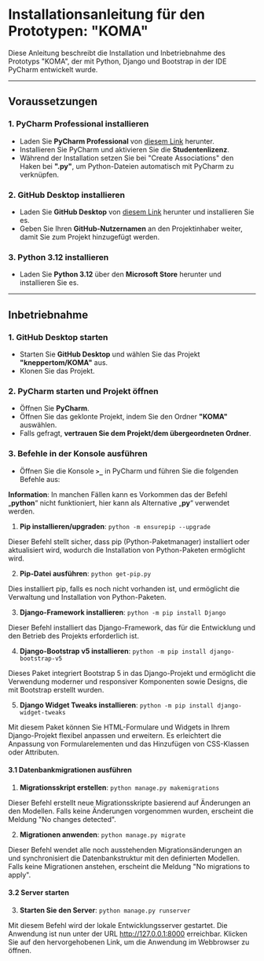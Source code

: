 # Installationsanleitung für den Prototypen: "KOMA"

Diese Anleitung beschreibt die Installation und Inbetriebnahme des Prototyps "KOMA", der mit Python, Django und Bootstrap in der IDE PyCharm entwickelt wurde.

---

## Voraussetzungen

### 1. PyCharm Professional installieren
- Laden Sie **PyCharm Professional** von [diesem Link](https://www.jetbrains.com/de-de/pycharm) herunter.
- Installieren Sie PyCharm und aktivieren Sie die **Studentenlizenz**.
- Während der Installation setzen Sie bei "Create Associations" den Haken bei **".py"**, um Python-Dateien automatisch mit PyCharm zu verknüpfen.

### 2. GitHub Desktop installieren
- Laden Sie **GitHub Desktop** von [diesem Link](https://desktop.github.com/) herunter und installieren Sie es.
- Geben Sie Ihren **GitHub-Nutzernamen** an den Projektinhaber weiter, damit Sie zum Projekt hinzugefügt werden.

### 3. Python 3.12 installieren
- Laden Sie **Python 3.12** über den **Microsoft Store** herunter und installieren Sie es.

---

## Inbetriebnahme

### 1. GitHub Desktop starten
- Starten Sie **GitHub Desktop** und wählen Sie das Projekt **"kneppertom/KOMA"** aus.
- Klonen Sie das Projekt.

### 2. PyCharm starten und Projekt öffnen
- Öffnen Sie **PyCharm**.
- Öffnen Sie das geklonte Projekt, indem Sie den Ordner **"KOMA"** auswählen.
- Falls gefragt, **vertrauen Sie dem Projekt/dem übergeordneten Ordner**.

### 3. Befehle in der Konsole ausführen
- Öffnen Sie die Konsole **`>_`** in PyCharm und führen Sie die folgenden Befehle aus:

**Information**: In manchen Fällen kann es Vorkommen das der Befehl „**python**“ nicht funktioniert, hier kann als Alternative „**py**“ verwendet werden.

1. **Pip installieren/upgraden**:
	```python -m ensurepip --upgrade```
	
Dieser Befehl stellt sicher, dass pip (Python-Paketmanager) installiert oder aktualisiert wird, wodurch die Installation von Python-Paketen ermöglicht wird.

2. **Pip-Datei ausführen**:
```python get-pip.py```
	
Dies installiert pip, falls es noch nicht vorhanden ist, und ermöglicht die Verwaltung und Installation von Python-Paketen.

3. **Django-Framework installieren**:
```python -m pip install Django```

Dieser Befehl installiert das Django-Framework, das für die Entwicklung und den Betrieb des Projekts erforderlich ist.

4. **Django-Bootstrap v5 installieren**:
	```python -m pip install django-bootstrap-v5```
	
Dieses Paket integriert Bootstrap 5 in das Django-Projekt und ermöglicht die Verwendung moderner und responsiver Komponenten sowie Designs, die mit Bootstrap erstellt wurden.

5. **Django Widget Tweaks installieren**:
	```python -m pip install django-widget-tweaks```
	
Mit diesem Paket können Sie HTML-Formulare und Widgets in Ihrem Django-Projekt flexibel anpassen und erweitern. Es erleichtert die Anpassung von Formularelementen und das Hinzufügen von CSS-Klassen oder Attributen.

#### 3.1 Datenbankmigrationen ausführen
1. **Migrationsskript erstellen**:
	```python manage.py makemigrations```
	
Dieser Befehl erstellt neue Migrationsskripte basierend auf Änderungen an den Modellen. Falls keine Änderungen vorgenommen wurden, erscheint die Meldung "No changes detected".

2. **Migrationen anwenden**:
	```python manage.py migrate```
	
Dieser Befehl wendet alle noch ausstehenden Migrationsänderungen an und synchronisiert die Datenbankstruktur mit den definierten Modellen. Falls keine Migrationen anstehen, erscheint die Meldung "No migrations to apply".
	
#### 3.2 Server starten
3. **Starten Sie den Server**:
	```python manage.py runserver```
	
Mit diesem Befehl wird der lokale Entwicklungsserver gestartet. Die Anwendung ist nun unter der URL http://127.0.0.1:8000 erreichbar. Klicken Sie auf den hervorgehobenen Link, um die Anwendung im Webbrowser zu öffnen.